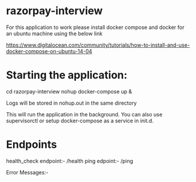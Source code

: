 # razorpay-interview


For this application to work please install docker compose and docker for an ubuntu machine using the below link

https://www.digitalocean.com/community/tutorials/how-to-install-and-use-docker-compose-on-ubuntu-14-04


# Starting the application:

cd razorpay-interview
nohup docker-compose up & 

Logs will be stored in nohup.out in the same directory


This will run the application in the background. 
You can also use supervisorctl or setup docker-compose as a service in init.d.

# Endpoints

health_check endpoint:- /health
ping edpoint:- /ping

Error Messages:-










